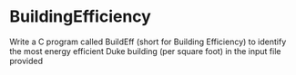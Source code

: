 # BuildingEfficiency
Write a C program called BuildEff (short for Building Efficiency) to identify the most energy efficient Duke building (per square foot) in the input file provided
